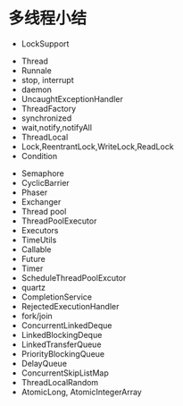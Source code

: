 多线程小结
=====
* LockSupport
+ Thread
+ Runnale
+ stop, interrupt
+ daemon
+ UncaughtExceptionHandler
+ ThreadFactory
+ synchronized
+ wait,notify,notifyAll
+ ThreadLocal
+ Lock,ReentrantLock,WriteLock,ReadLock
+ Condition
* Semaphore
* CyclicBarrier
* Phaser
* Exchanger
* Thread pool
* ThreadPoolExecutor
* Executors 
* TimeUtils
* Callable
* Future
* Timer
* ScheduleThreadPoolExcutor
* quartz
* CompletionService
* RejectedExecutionHandler
* fork/join
* ConcurrentLinkedDeque
* LinkedBlockingDeque
* LinkedTransferQueue
* PriorityBlockingQueue
* DelayQueue
* ConcurrentSkipListMap
* ThreadLocalRandom
* AtomicLong, AtomicIntegerArray